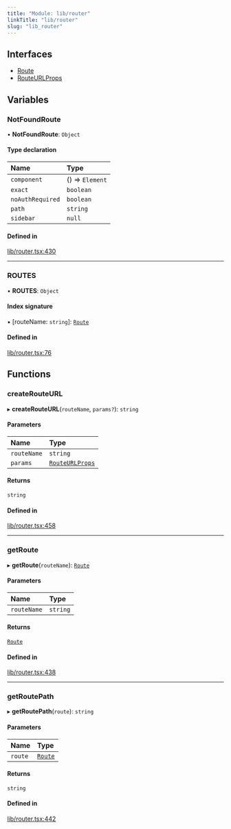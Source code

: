 ```yaml
---
title: "Module: lib/router"
linkTitle: "lib/router"
slug: "lib_router"
---
```


## Interfaces

- [Route](../interfaces/lib_router.Route.md)
- [RouteURLProps](../interfaces/lib_router.RouteURLProps.md)

## Variables

### NotFoundRoute

• **NotFoundRoute**: `Object`

#### Type declaration

| Name | Type |
| :------ | :------ |
| `component` | () => `Element` |
| `exact` | `boolean` |
| `noAuthRequired` | `boolean` |
| `path` | `string` |
| `sidebar` | ``null`` |

#### Defined in

[lib/router.tsx:430](https://github.com/kinvolk/headlamp/blob/168f394/frontend/src/lib/router.tsx#L430)

___

### ROUTES

• **ROUTES**: `Object`

#### Index signature

▪ [routeName: `string`]: [`Route`](../interfaces/lib_router.Route.md)

#### Defined in

[lib/router.tsx:76](https://github.com/kinvolk/headlamp/blob/168f394/frontend/src/lib/router.tsx#L76)

## Functions

### createRouteURL

▸ **createRouteURL**(`routeName`, `params?`): `string`

#### Parameters

| Name | Type |
| :------ | :------ |
| `routeName` | `string` |
| `params` | [`RouteURLProps`](../interfaces/lib_router.RouteURLProps.md) |

#### Returns

`string`

#### Defined in

[lib/router.tsx:458](https://github.com/kinvolk/headlamp/blob/168f394/frontend/src/lib/router.tsx#L458)

___

### getRoute

▸ **getRoute**(`routeName`): [`Route`](../interfaces/lib_router.Route.md)

#### Parameters

| Name | Type |
| :------ | :------ |
| `routeName` | `string` |

#### Returns

[`Route`](../interfaces/lib_router.Route.md)

#### Defined in

[lib/router.tsx:438](https://github.com/kinvolk/headlamp/blob/168f394/frontend/src/lib/router.tsx#L438)

___

### getRoutePath

▸ **getRoutePath**(`route`): `string`

#### Parameters

| Name | Type |
| :------ | :------ |
| `route` | [`Route`](../interfaces/lib_router.Route.md) |

#### Returns

`string`

#### Defined in

[lib/router.tsx:442](https://github.com/kinvolk/headlamp/blob/168f394/frontend/src/lib/router.tsx#L442)
